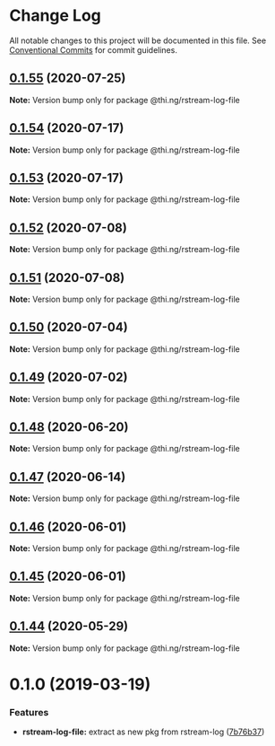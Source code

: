# Change Log

All notable changes to this project will be documented in this file.
See [Conventional Commits](https://conventionalcommits.org) for commit guidelines.

## [0.1.55](https://github.com/thi-ng/umbrella/compare/@thi.ng/rstream-log-file@0.1.54...@thi.ng/rstream-log-file@0.1.55) (2020-07-25)

**Note:** Version bump only for package @thi.ng/rstream-log-file





## [0.1.54](https://github.com/thi-ng/umbrella/compare/@thi.ng/rstream-log-file@0.1.53...@thi.ng/rstream-log-file@0.1.54) (2020-07-17)

**Note:** Version bump only for package @thi.ng/rstream-log-file





## [0.1.53](https://github.com/thi-ng/umbrella/compare/@thi.ng/rstream-log-file@0.1.52...@thi.ng/rstream-log-file@0.1.53) (2020-07-17)

**Note:** Version bump only for package @thi.ng/rstream-log-file





## [0.1.52](https://github.com/thi-ng/umbrella/compare/@thi.ng/rstream-log-file@0.1.51...@thi.ng/rstream-log-file@0.1.52) (2020-07-08)

**Note:** Version bump only for package @thi.ng/rstream-log-file





## [0.1.51](https://github.com/thi-ng/umbrella/compare/@thi.ng/rstream-log-file@0.1.50...@thi.ng/rstream-log-file@0.1.51) (2020-07-08)

**Note:** Version bump only for package @thi.ng/rstream-log-file





## [0.1.50](https://github.com/thi-ng/umbrella/compare/@thi.ng/rstream-log-file@0.1.49...@thi.ng/rstream-log-file@0.1.50) (2020-07-04)

**Note:** Version bump only for package @thi.ng/rstream-log-file





## [0.1.49](https://github.com/thi-ng/umbrella/compare/@thi.ng/rstream-log-file@0.1.48...@thi.ng/rstream-log-file@0.1.49) (2020-07-02)

**Note:** Version bump only for package @thi.ng/rstream-log-file





## [0.1.48](https://github.com/thi-ng/umbrella/compare/@thi.ng/rstream-log-file@0.1.47...@thi.ng/rstream-log-file@0.1.48) (2020-06-20)

**Note:** Version bump only for package @thi.ng/rstream-log-file





## [0.1.47](https://github.com/thi-ng/umbrella/compare/@thi.ng/rstream-log-file@0.1.46...@thi.ng/rstream-log-file@0.1.47) (2020-06-14)

**Note:** Version bump only for package @thi.ng/rstream-log-file





## [0.1.46](https://github.com/thi-ng/umbrella/compare/@thi.ng/rstream-log-file@0.1.45...@thi.ng/rstream-log-file@0.1.46) (2020-06-01)

**Note:** Version bump only for package @thi.ng/rstream-log-file





## [0.1.45](https://github.com/thi-ng/umbrella/compare/@thi.ng/rstream-log-file@0.1.44...@thi.ng/rstream-log-file@0.1.45) (2020-06-01)

**Note:** Version bump only for package @thi.ng/rstream-log-file





## [0.1.44](https://github.com/thi-ng/umbrella/compare/@thi.ng/rstream-log-file@0.1.43...@thi.ng/rstream-log-file@0.1.44) (2020-05-29)

**Note:** Version bump only for package @thi.ng/rstream-log-file





# 0.1.0 (2019-03-19)

### Features

* **rstream-log-file:** extract as new pkg from rstream-log ([7b76b37](https://github.com/thi-ng/umbrella/commit/7b76b37))
